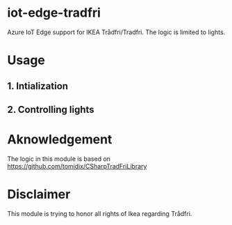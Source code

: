 # iot-edge-tradfri

Azure IoT Edge support for IKEA Trådfri/Tradfri. The logic is limited to lights.

# Usage

## 1. Intialization

## 2. Controlling lights

# Aknowledgement

The logic in this module is based on https://github.com/tomidix/CSharpTradFriLibrary

# Disclaimer

This module is trying to honor all rights of Ikea regarding Trådfri.  

